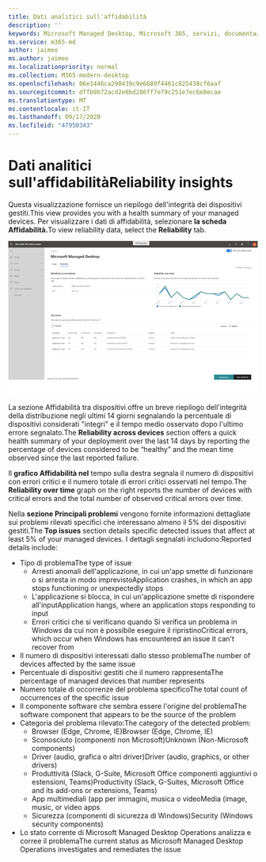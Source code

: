 ```yaml
---
title: Dati analitici sull'affidabilità
description: ''
keywords: Microsoft Managed Desktop, Microsoft 365, servizi, documentazione
ms.service: m365-md
author: jaimeo
ms.author: jaimeo
ms.localizationpriority: normal
ms.collection: M365-modern-desktop
ms.openlocfilehash: 06e1446ca290439c9e6689f4461c825438cf6aaf
ms.sourcegitcommit: dffb9b72acd2e0bd286ff7e79c251e7ec6e8ecae
ms.translationtype: MT
ms.contentlocale: it-IT
ms.lasthandoff: 09/17/2020
ms.locfileid: "47950343"
---
```

# <a name="reliability-insights"></a><span data-ttu-id="eccf0-103">Dati analitici sull'affidabilità</span><span class="sxs-lookup"><span data-stu-id="eccf0-103">Reliability insights</span></span>

<span data-ttu-id="eccf0-104">Questa visualizzazione fornisce un riepilogo dell'integrità dei dispositivi gestiti.</span><span class="sxs-lookup"><span data-stu-id="eccf0-104">This view provides you with a health summary of your managed devices.</span></span> <span data-ttu-id="eccf0-105">Per visualizzare i dati di affidabilità, selezionare **la scheda Affidabilità.**</span><span class="sxs-lookup"><span data-stu-id="eccf0-105">To view reliability data, select the **Reliability** tab.</span></span>


![Riquadro Affidabilità: affidabilità tra i dispositivi in alto a sinistra, affidabilità nel grafico del tempo in alto a destra, tabella dei problemi principali nella parte inferiore.](../../media/insights_reliability.png)

<span data-ttu-id="eccf0-108">La  sezione Affidabilità tra dispositivi offre un breve riepilogo dell'integrità della distribuzione negli ultimi 14 giorni segnalando la percentuale di dispositivi considerati "integri" e il tempo medio osservato dopo l'ultimo errore segnalato.</span><span class="sxs-lookup"><span data-stu-id="eccf0-108">The **Reliability across devices** section offers a quick health summary of your deployment over the last 14 days by reporting the percentage of devices considered to be “healthy” and the mean time observed since the last reported failure.</span></span> 

 
<span data-ttu-id="eccf0-109">Il **grafico Affidabilità nel** tempo sulla destra segnala il numero di dispositivi con errori critici e il numero totale di errori critici osservati nel tempo.</span><span class="sxs-lookup"><span data-stu-id="eccf0-109">The **Reliability over time** graph on the right reports the number of devices with critical errors and the total number of observed critical errors over time.</span></span>

<span data-ttu-id="eccf0-110">Nella **sezione Principali problemi** vengono fornite informazioni dettagliate sui problemi rilevati specifici che interessano almeno il 5% dei dispositivi gestiti.</span><span class="sxs-lookup"><span data-stu-id="eccf0-110">The **Top issues** section details specific detected issues that affect at least 5% of your managed devices.</span></span> <span data-ttu-id="eccf0-111">I dettagli segnalati includono:</span><span class="sxs-lookup"><span data-stu-id="eccf0-111">Reported details include:</span></span>

- <span data-ttu-id="eccf0-112">Tipo di problema</span><span class="sxs-lookup"><span data-stu-id="eccf0-112">The type of issue</span></span>
    - <span data-ttu-id="eccf0-113">Arresti anomali dell'applicazione, in cui un'app smette di funzionare o si arresta in modo imprevisto</span><span class="sxs-lookup"><span data-stu-id="eccf0-113">Application crashes, in which an app stops functioning or unexpectedly stops</span></span>
    - <span data-ttu-id="eccf0-114">L'applicazione si blocca, in cui un'applicazione smette di rispondere all'input</span><span class="sxs-lookup"><span data-stu-id="eccf0-114">Application hangs, where an application stops responding to input</span></span>
    - <span data-ttu-id="eccf0-115">Errori critici che si verificano quando Si verifica un problema in Windows da cui non è possibile eseguire il ripristino</span><span class="sxs-lookup"><span data-stu-id="eccf0-115">Critical errors, which occur when Windows has encountered an issue it can't recover from</span></span>
- <span data-ttu-id="eccf0-116">Il numero di dispositivi interessati dallo stesso problema</span><span class="sxs-lookup"><span data-stu-id="eccf0-116">The number of devices affected by the same issue</span></span>
- <span data-ttu-id="eccf0-117">Percentuale di dispositivi gestiti che il numero rappresenta</span><span class="sxs-lookup"><span data-stu-id="eccf0-117">The percentage of managed devices that number represents</span></span>
- <span data-ttu-id="eccf0-118">Numero totale di occorrenze del problema specifico</span><span class="sxs-lookup"><span data-stu-id="eccf0-118">The total count of occurrences of the specific issue</span></span>
- <span data-ttu-id="eccf0-119">Il componente software che sembra essere l'origine del problema</span><span class="sxs-lookup"><span data-stu-id="eccf0-119">The software component that appears to be the source of the problem</span></span>
- <span data-ttu-id="eccf0-120">Categoria del problema rilevato:</span><span class="sxs-lookup"><span data-stu-id="eccf0-120">The category of the detected problem:</span></span>
    - <span data-ttu-id="eccf0-121">Browser (Edge, Chrome, IE)</span><span class="sxs-lookup"><span data-stu-id="eccf0-121">Browser (Edge, Chrome, IE)</span></span>
    - <span data-ttu-id="eccf0-122">Sconosciuto (componenti non Microsoft)</span><span class="sxs-lookup"><span data-stu-id="eccf0-122">Unknown (Non-Microsoft components)</span></span>
    - <span data-ttu-id="eccf0-123">Driver (audio, grafica o altri driver)</span><span class="sxs-lookup"><span data-stu-id="eccf0-123">Driver (audio, graphics, or other drivers)</span></span>
    - <span data-ttu-id="eccf0-124">Produttività (Slack, G-Suite, Microsoft Office componenti aggiuntivi o estensioni, Teams)</span><span class="sxs-lookup"><span data-stu-id="eccf0-124">Productivity (Slack, G-Suites, Microsoft Office and its add-ons or extensions, Teams)</span></span>
    - <span data-ttu-id="eccf0-125">App multimediali (app per immagini, musica o video</span><span class="sxs-lookup"><span data-stu-id="eccf0-125">Media (image, music, or video apps</span></span>
    - <span data-ttu-id="eccf0-126">Sicurezza (componenti di sicurezza di Windows)</span><span class="sxs-lookup"><span data-stu-id="eccf0-126">Security (Windows security components)</span></span>
- <span data-ttu-id="eccf0-127">Lo stato corrente di Microsoft Managed Desktop Operations analizza e corree il problema</span><span class="sxs-lookup"><span data-stu-id="eccf0-127">The current status as Microsoft Managed Desktop Operations investigates and remediates the issue</span></span>

